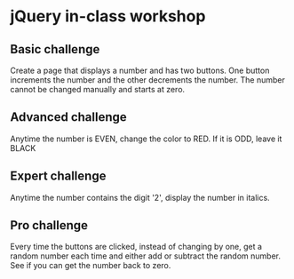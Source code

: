# jQuery in-class workshop

## Basic challenge

Create a page that displays a number and has two buttons. One button increments the number and the other decrements the number. The number cannot be changed manually and starts at zero.

## Advanced challenge

Anytime the number is EVEN, change the color to RED. If it is ODD, leave it BLACK

## Expert challenge

Anytime the number contains the digit '2', display the number in italics.

## Pro challenge

Every time the buttons are clicked, instead of changing by one, get a random number each time and either add or subtract the random number. See if you can get the number back to zero.